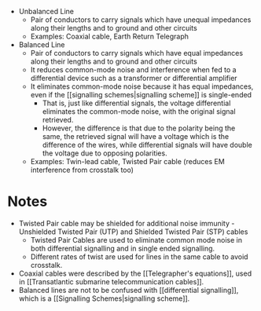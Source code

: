 - Unbalanced Line
	- Pair of conductors to carry signals which have unequal impedances along their lengths and to ground and other circuits
	- Examples: Coaxial cable, Earth Return Telegraph 
- Balanced Line
	- Pair of conductors to carry signals which have equal impedances along their lengths and to ground and other circuits
	- It reduces common-mode noise and interference when fed to a differential device such as a transformer or differential amplifier
	- It eliminates common-mode noise because it has equal impedances, even if the [[signalling schemes|signalling scheme]] is single-ended
		- That is, just like differential signals, the voltage differential eliminates the common-mode noise, with the original signal retrieved.
		- However, the difference is that due to the polarity being the same, the retrieved signal will have a voltage which is the difference of the wires, while differential signals will have double the voltage due to opposing polarities.
	- Examples: Twin-lead cable, Twisted Pair cable (reduces EM interference from crosstalk too)

# Notes
- Twisted Pair cable may be shielded for additional noise immunity - Unshielded Twisted Pair (UTP) and Shielded Twisted Pair (STP) cables
	- Twisted Pair Cables are used to eliminate common mode noise in both differential signalling and in single ended signalling.
	- Different rates of twist are used for lines in the same cable to avoid crosstalk.
- Coaxial cables were described by the [[Telegrapher's equations]], used in [[Transatlantic submarine telecommunication cables]].
- Balanced lines are not to be confused with [[differential signalling]], which is a [[Signalling Schemes|signalling scheme]].